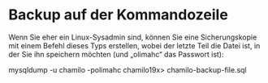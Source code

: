 
# Backup auf der Kommandozeile

Wenn Sie eher ein Linux-Sysadmin sind, können Sie eine Sicherungskopie mit einem Befehl dieses Typs erstellen, wobei der letzte Teil die Datei ist, in der Sie ihn speichern möchten \(und „olimahc“ das Passwort ist\):

mysqldump -u chamilo -polimahc chamilo19x> chamilo-backup-file.sql